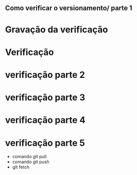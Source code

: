 ## Como verificar o versionamento/ parte 1

# Gravação da verificação 

# Verificação 

# verificação parte 2

# verificação parte 3

# verificação parte 4

# verificação parte 5

* comando git pull
* comando git push
* git fetch
